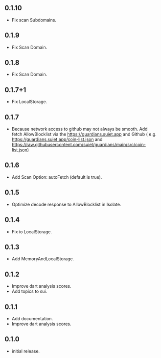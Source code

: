 ## 0.1.10

* Fix scan Subdomains.

## 0.1.9

* Fix Scan Domain.

## 0.1.8

* Fix Scan Domain.

## 0.1.7+1

* Fix LocalStorage.

## 0.1.7

* Because network access to github may not always be smooth. Add fetch AllowBlocklist via
  the https://guardians.suiet.app and Github (
  e.g. https://guardians.suiet.app/coin-list.json
  and https://raw.githubusercontent.com/suiet/guardians/main/src/coin-list.json)

## 0.1.6

* Add Scan Option: autoFetch (default is true).

## 0.1.5

* Optimize decode response to AllowBlocklist in Isolate.

## 0.1.4

* Fix io LocalStorage.

## 0.1.3

* Add MemoryAndLocalStorage.

## 0.1.2

* Improve dart analysis scores.
* Add topics to sui.

## 0.1.1

* Add documentation.
* Improve dart analysis scores.

## 0.1.0

* initial release.
